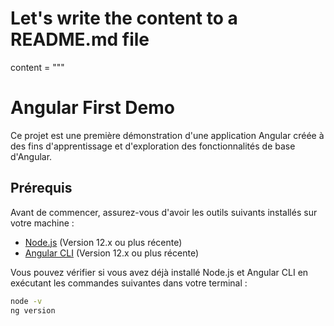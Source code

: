 # Let's write the content to a README.md file

content = """
# Angular First Demo

Ce projet est une première démonstration d'une application Angular créée à des fins d'apprentissage et d'exploration des fonctionnalités de base d'Angular.

## Prérequis

Avant de commencer, assurez-vous d'avoir les outils suivants installés sur votre machine :

- [Node.js](https://nodejs.org/) (Version 12.x ou plus récente)
- [Angular CLI](https://angular.io/cli) (Version 12.x ou plus récente)

Vous pouvez vérifier si vous avez déjà installé Node.js et Angular CLI en exécutant les commandes suivantes dans votre terminal :

```bash
node -v
ng version
